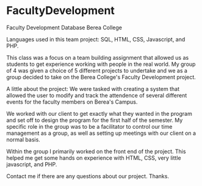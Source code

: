 # FacultyDevelopment
Faculty Development Database Berea College

Languages used in this team project: SQL, HTML, CSS, Javascript, and PHP. 

This class was a focus on a team building assignment that allowed us as students to get experience working with people
in the real world. My group of 4 was given a choice of 5 different projects to undertake and we as a group decided to take on the
Berea College's Faculty Development project.

A little about the project: We were tasked with creating a system that allowed the user to modify and track the attendence of several
different events for the faculty members on Berea's Campus. 

We worked with our client to get exactly what they wanted in the program and set off to design the program for the first 
half of the semester. My specific role in the group was to be a facilitator to control our time management as a group, as 
well as setting up meetings with our client on a normal basis. 

Within the group I primarily worked on the front end of the project. This helped me get some hands on experience with HTML, CSS, very little javascript, and PHP.

Contact me if there are any questions about our project. Thanks.

